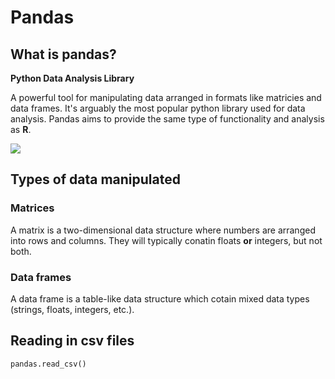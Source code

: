 # Pandas

## What is pandas?

**Python Data Analysis Library**

A powerful tool for manipulating data arranged in formats like matricies and data frames. It's arguably the most popular python library used for data analysis. Pandas aims to provide the same type of functionality and analysis as **R**.

![](https://d2h0cx97tjks2p.cloudfront.net/blogs/wp-content/uploads/sites/2/2019/04/Python-Pandas-Applications.jpg)

## Types of data manipulated

### Matrices

A matrix is a two-dimensional data structure where numbers are arranged into rows and columns. They will typically conatin floats __or__ integers, but not both.

### Data frames

A data frame is a table-like data structure which cotain mixed data types (strings, floats, integers, etc.). 

## Reading in csv files

```
pandas.read_csv()

```



```

```





